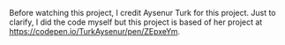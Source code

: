 Before watching this project, I credit Aysenur Turk for this project. Just to clarify, I did the code myself but this project is based of her project at https://codepen.io/TurkAysenur/pen/ZEpxeYm.
